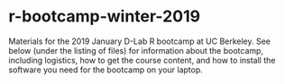 # r-bootcamp-winter-2019
Materials for the 2019 January D-Lab R bootcamp at UC Berkeley. See below (under the listing of files) for information about the bootcamp, including logistics, how to get the course content, and how to install the software you need for the bootcamp on your laptop.
